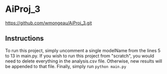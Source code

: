 # AiProj_3
https://github.com/wmongeau/AiProj_3.git

## Instructions
To run this project, simply uncomment a single modelName from the lines 5 to 13 in main.py.
If you wish to run this project from "scratch", you would need to delete everything in the analysis.csv file.
Otherwise, new results will be appended to that file. 
Finally, simply run ```python main.py```